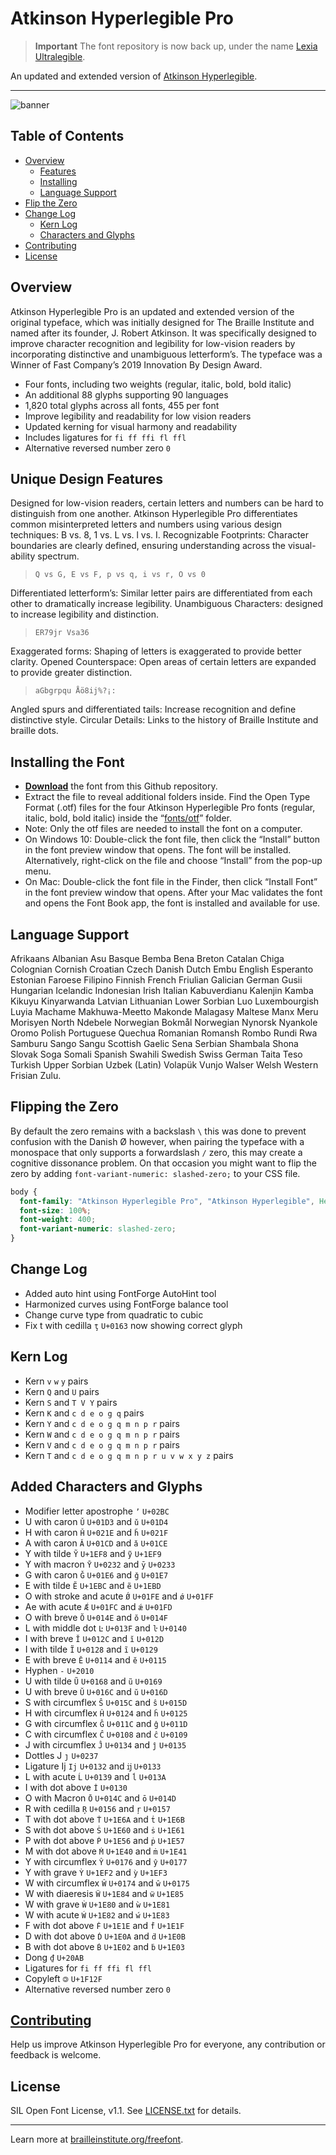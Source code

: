 # Atkinson Hyperlegible Pro

> **Important**
> The font repository is now back up, under the name [Lexia Ultralegible](https://github.com/jacobxperez/lexica-ultralegible).

An updated and extended version of [Atkinson Hyperlegible](https://github.com/googlefonts/atkinson-hyperlegible).

---
![banner](docs/banner.jpg)

## Table of Contents

* [Overview](#overview)
  * [Features](#unique-design-features)
  * [Installing](#installing-the-font)
  * [Language Support](#language-support)
* [Flip the Zero](#flipping-the-zero)
* [Change Log](#change-log)
  * [Kern Log](#kern-log)
  * [Characters and Glyphs](#added-characters-and-glyphs)
* [Contributing](#contributing)
* [License](#license)

## Overview

Atkinson Hyperlegible Pro is an updated and extended version of the original typeface, which was initially designed for The Braille Institute and named after its founder, J. Robert Atkinson. It was specifically designed to improve character recognition and legibility for low-vision readers by incorporating distinctive and unambiguous letterform’s. The typeface was a Winner of Fast Company’s 2019 Innovation By Design Award.

* Four fonts, including two weights (regular, italic, bold, bold italic)
* An additional 88 glyphs supporting 90 languages
* 1,820 total glyphs across all fonts, 455 per font
* Improve legibility and readability for low vision readers
* Updated kerning for visual harmony and readability
* Includes ligatures for `fi ff ffi fl ffl`
* Alternative reversed number zero `0`

## Unique Design Features

Designed for low-vision readers, certain letters and numbers can be hard to distinguish from one another. Atkinson Hyperlegible Pro differentiates common misinterpreted letters and numbers using various design techniques: B vs. 8, 1 vs. L vs. l vs. I. Recognizable Footprints: Character boundaries are clearly defined, ensuring understanding across the visual-ability spectrum.

> `Q vs G, E vs F, p vs q, i vs r, O vs 0`

Differentiated letterform’s: Similar letter pairs are differentiated from each other to dramatically increase legibility. Unambiguous Characters: designed to increase legibility and distinction.

> `ER79jr Vsa36`

Exaggerated forms: Shaping of letters is exaggerated to provide better clarity. Opened Counterspace: Open areas of certain letters are expanded to provide greater distinction.

> `aGbgrpqu Åö8ij%?¡:`

Angled spurs and differentiated tails: Increase recognition and define distinctive style. Circular Details: Links to the history of Braille Institute and braille dots.

## Installing the Font

* **[Download](https://github.com/tryoxiss/atkinson-hyperlegible-pro/archive/refs/heads/main.zip)** the font from this Github repository.
* Extract the file to reveal additional folders inside. Find the Open Type Format (.otf) files for the four Atkinson Hyperlegible Pro fonts (regular, italic, bold, bold italic) inside the “[fonts/otf](https://github.com/tryoxiss/atkinson-hyperlegible-pro/tree/main/fonts/otf)” folder.
* Note: Only the otf files are needed to install the font on a computer.
* On Windows 10: Double-click the font file, then click the “Install” button in the font preview window that opens. The font will be installed. Alternatively, right-click on the file and choose “Install” from the pop-up menu.
* On Mac: Double-click the font file in the Finder, then click “Install Font” in the font preview window that opens. After your Mac validates the font and opens the Font Book app, the font is installed and available for use.

## Language Support

Afrikaans Albanian Asu Basque Bemba Bena Breton Catalan Chiga Colognian Cornish Croatian Czech Danish Dutch Embu English Esperanto Estonian Faroese Filipino Finnish French Friulian Galician German Gusii Hungarian Icelandic Indonesian Irish Italian Kabuverdianu Kalenjin Kamba Kikuyu Kinyarwanda Latvian Lithuanian Lower Sorbian Luo Luxembourgish Luyia Machame Makhuwa-Meetto Makonde Malagasy Maltese Manx Meru Morisyen North Ndebele Norwegian Bokmål Norwegian Nynorsk Nyankole Oromo Polish Portuguese Quechua Romanian Romansh Rombo Rundi Rwa Samburu Sango Sangu Scottish Gaelic Sena Serbian Shambala Shona Slovak Soga Somali Spanish Swahili Swedish Swiss German Taita Teso Turkish Upper Sorbian Uzbek (Latin) Volapük Vunjo Walser Welsh Western Frisian Zulu.

## Flipping the Zero

By default the zero remains with a backslash `\` this was done to prevent confusion with the Danish Ø however, when pairing the typeface with a monospace that only supports a forwardslash `/` zero, this may create a cognitive dissonance problem. On that occasion you might want to flip the zero by adding `font-variant-numeric: slashed-zero;` to your CSS file.

```css
body {
  font-family: "Atkinson Hyperlegible Pro", "Atkinson Hyperlegible", Helvetica, Arial, sans-serif;
  font-size: 100%;
  font-weight: 400;
  font-variant-numeric: slashed-zero;
}
```

## Change Log

* Added auto hint using FontForge AutoHint tool
* Harmonized curves using FontForge balance tool
* Change curve type from quadratic to cubic
* Fix t with cedilla `ţ` `U+0163` now showing correct glyph

## Kern Log

* Kern `v` `w` `y` pairs
* Kern `Q` and `U` pairs
* Kern `S` and `T V Y` pairs
* Kern `K` and `c d e o g q` pairs
* Kern `Y` and `c d e o g q m n p r` pairs
* Kern `W` and `c d e o g q m n p r` pairs
* Kern `V` and `c d e o g q m n p r` pairs
* Kern `T` and `c d e o g q m n p r u v w x y z` pairs

## Added Characters and Glyphs

* Modifier letter apostrophe `ʼ` `U+02BC`
* U with caron `Ǔ` `U+01D3` and `ǔ` `U+01D4`
* H with caron `Ȟ` `U+021E` and `ȟ` `U+021F`
* A with caron `Ǎ` `U+01CD` and `ǎ` `U+01CE`
* Y with tilde `Ỹ` `U+1EF8` and `ỹ` `U+1EF9`
* Y with macron `Ȳ` `U+0232` and `ȳ` `U+0233`
* G with caron `Ǧ` `U+01E6` and `ǧ` `U+01E7`
* E with tilde `Ẽ` `U+1EBC` and `ẽ` `U+1EBD`
* O with stroke and acute `Ǿ` `U+01FE` and `ǿ` `U+01FF`
* Ae with acute `Ǽ` `U+01FC` and `ǽ` `U+01FD`
* O with breve `Ŏ` `U+014E` and `ŏ` `U+014F`
* L with middle dot `Ŀ` `U+013F` and `ŀ` `U+0140`
* I with breve `Ĭ` `U+012C` and `ĭ` `U+012D`
* I with tilde `Ĩ` `U+0128` and `ĩ` `U+0129`
* E with breve `Ĕ` `U+0114` and `ĕ` `U+0115`
* Hyphen `‐` `U+2010`
* U with tilde `Ũ` `U+0168` and `ũ` `U+0169`
* U with breve `Ŭ` `U+016C` and `ŭ` `U+016D`
* S with circumflex `Ŝ` `U+015C` and `ŝ` `U+015D`
* H with circumflex `Ĥ` `U+0124` and `ĥ` `U+0125`
* G with circumflex `Ĝ` `U+011C` and `ĝ` `U+011D`
* C with circumflex `Ĉ` `U+0108` and `ĉ` `U+0109`
* J with circumflex `Ĵ` `U+0134` and `ĵ` `U+0135`
* Dottles J `ȷ` `U+0237`
* Ligature Ij `Ij` `U+0132` and `ĳ` `U+0133`
* L with acute `Ĺ` `U+0139` and `ĺ` `U+013A`
* I with dot above `İ` `U+0130`
* O with Macron `Ō` `U+014C` and `ō` `U+014D`
* R with cedilla `Ŗ` `U+0156` and `ŗ` `U+0157`
* T with dot above `Ṫ` `U+1E6A` and `ṫ` `U+1E6B`
* S with dot above `Ṡ` `U+1E60` and `ṡ` `U+1E61`
* P with dot above `Ṗ` `U+1E56` and `ṗ` `U+1E57`
* M with dot above `Ṁ` `U+1E40` and `ṁ` `U+1E41`
* Y with circumflex `Ŷ` `U+0176` and `ŷ` `U+0177`
* Y with grave `Ỳ` `U+1EF2` and `ỳ` `U+1EF3`
* W with circumflex `Ŵ` `U+0174` and `ŵ` `U+0175`
* W with diaeresis `Ẅ` `U+1E84` and `ẅ` `U+1E85`
* W with grave `Ẁ` `U+1E80` and `ẁ` `U+1E81`
* W with acute `Ẃ` `U+1E82` and `ẃ` `U+1E83`
* F with dot above `Ḟ` `U+1E1E` and `ḟ` `U+1E1F`
* D with dot above `Ḋ` `U+1E0A` and `ḋ` `U+1E0B`
* B with dot above `Ḃ` `U+1E02` and `ḃ` `U+1E03`
* Dong `₫` `U+20AB`
* Ligatures for `fi ff ffi fl ffl`
* Copyleft `🄯` `U+1F12F`
* Alternative reversed number zero `0`

## [Contributing](https://github.com/tryoxiss/atkinson-hyperlegible-pro/blob/main/.github/CONTRIBUTING.md)

Help us improve Atkinson Hyperlegible Pro for everyone, any contribution or feedback is welcome.

## License

SIL Open Font License, v1.1. See [LICENSE.txt](LICENSE.txt) for details.

---

Learn more at [brailleinstitute.org/freefont](https://brailleinstitute.org/freefont).
